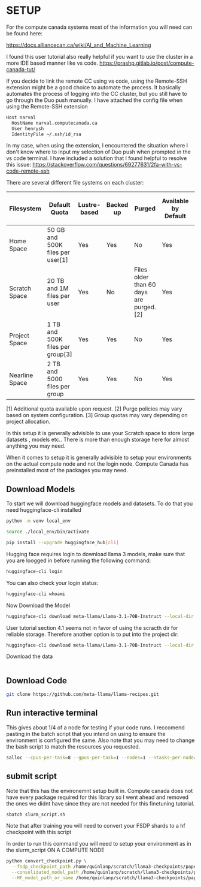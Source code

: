 # SETUP

For the compute canada systems most of the information you will need can be found here:

https://docs.alliancecan.ca/wiki/AI_and_Machine_Learning

I found this user tutorial also really helpful if you want to use the cluster in a more IDE based manner like vs code. 
https://prashp.gitlab.io/post/compute-canada-tut/

If you decide to link the remote CC using vs code, using the Remote-SSH extension might be a good choice to automate the process. It basically automates the process of logging into the CC cluster, but you still have to go through the Duo push manually. I have attached the config file when using the Remote-SSH extension

```bash
Host narval
  HostName narval.computecanada.ca
  User henrysh
  IdentityFile ~/.ssh/id_rsa
```
In my case, when using the extension, I encountered the situation where I don't know where to input my selection of Duo push when prompted in the vs code terminal. I have included a solution that I found helpful to resolve this issue:
https://stackoverflow.com/questions/69277631/2fa-with-vs-code-remote-ssh



There are several different file systems on each cluster:

| Filesystem     | Default Quota                      | Lustre-based | Backed up | Purged                               | Available by Default | Mounted on Compute Nodes |
|----------------|------------------------------------|--------------|-----------|--------------------------------------|----------------------|---------------------------|
| Home Space     | 50 GB and 500K files per user[1]   | Yes          | Yes       | No                                   | Yes                  | Yes                       |
| Scratch Space  | 20 TB and 1M files per user        | Yes          | No        | Files older than 60 days are purged.[2] | Yes                  | Yes                       |
| Project Space  | 1 TB and 500K files per group[3]   | Yes          | Yes       | No                                   | Yes                  | Yes                       |
| Nearline Space | 2 TB and 5000 files per group      | Yes          | Yes       | No                                   | Yes                  | No                        |

[1] Additional quota available upon request.
[2] Purge policies may vary based on system configuration.
[3] Group quotas may vary depending on project allocation.


In this setup it is generally advisible to use your Scratch space to store large datasets , models etc.. There is more than enough storage here for almost anything you may need.


When it comes to setup it is generally advisible to setup your environments on the actual compute node and not the login node. Compute Canada has preinstalled most of the packages you may need.


## Download Models

To start we will download huggingface models and datasets. To do that you need huggingface-cli installed

```bash
python -m venv local_env

source ./local_env/bin/activate

pip install --upgrade huggingface_hub[cli]

```

Hugging face requires login to download llama 3 models, make sure that you are loogged in before running the following command:
```bash
huggingface-cli login
```

You can also check your login status:
```bash
huggingface-cli whoami
```

Now Download the Model


```bash
huggingface-cli download meta-llama/Llama-3.1-70B-Instruct --local-dir /home/[username]/scratch/llama3_1_70b_instruct
```

User tutorial section 4.1 seems not in favor of using the scracth dir for reliable storage. Therefore another option is to put into the project dir:

```bash
huggingface-cli download meta-llama/Llama-3.1-70B-Instruct --local-dir ~/projects/def-zhu2048/[username]/llama3_1_70b_instruct
```


Download the data
```bash

```


## Download Code

```bash
git clone https://github.com/meta-llama/llama-recipes.git

```


## Run interactive terminal

This gives about 1/4 of a node for testing if your code runs. I reccomend pasting in the batch script that you intend on using to ensure the environment is configured the same. Also note that you may need to change the bash script to match the resources you requested.

```bash
salloc --cpus-per-task=8 --gpus-per-task=1 --nodes=1 --ntasks-per-node=1 --time=1:00:0 --mem=128000 --account=rrg-zhu2048
```

## submit script

Note that this has the environemnt setup built in. Compute canada does not have every package required for this library so I went ahead and removed the ones we didnt have since they are not needed for this finetuning tutorial.
```bash
sbatch slurm_script.sh
```

Note that after training you will need to convert your FSDP shards to a hf checkpoint with this script

In order to run this command you will need to setup your environment as in the slurm_script ON A COMPUTE NODE

```bash
python convert_checkpoint.py \
  --fsdp_checkpoint_path /home/quinlanp/scratch/llama3-checkpoints/paper/TS/ \
  --consolidated_model_path /home/quinlanp/scratch/llama3-checkpoints/paper/TS/hf_checkpoint \
  --HF_model_path_or_name /home/quinlanp/scratch/llama3-checkpoints/paper/TS/ \
```
